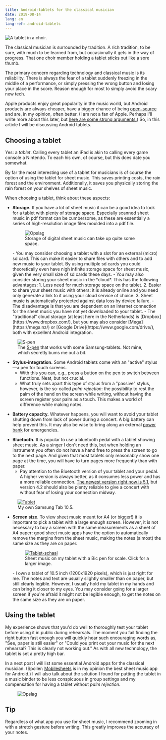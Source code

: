 ```yaml
---
title: Android-tablets for the classical musician
date: 2019-08-14
lang: en
lang-ref: android-tablets
---
```


<img class="db w-100 mt0" src="/images/blog/2019/tablet-choir.jpg" alt="A tablet in a choir.">

The classical musician is surrounded by tradition. A rich tradition, to be sure, with much to be learned from, but occasionally it gets in the way of progress. That one choir member holding a tablet sticks out like a sore thumb.

The primary concern regarding technology and classical music is its reliability. There is always the fear of a tablet suddenly freezing in the middle of a performance, or simply pressing the wrong button and losing your place in the score. Reason enough for most to simply avoid the scary new tech.

Apple products enjoy great popularity in the music world, but Android products are always cheaper, have a bigger chance of being [open-source](https://youtu.be/a8fHgx9mE5U) and are, in my opinion, often better. (I am not a fan of Apple. Perhaps I'll write more about this later, but [here are some strong arguments.](https://stallman.org/apple.html)) So, in this article I will be discussing Android tablets.

## Choosing a tablet

Yes: a _tablet_. Calling every tablet an iPad is akin to calling every game console a Nintendo. To each his own, of course, but this does date you somewhat.

By far the most interesting use of a tablet for musicians is of course the option of using the tablet for sheet music. This saves printing costs, the rain forest and the environment. Additionally, it saves you physically storing the rain forest on your shelves of sheet music.

When choosing a tablet, think about these aspects:

- **Storage.** If you have a lot of sheet music it can be a good idea to look for a tablet with plenty of storage space. Especially scanned sheet music in pdf format can be cumbersome, as these are essentially a series of high-resolution image files moulded into a pdf file.
  <figure class="fr-ns w-50-ns br3 ma1 ba b--light-gray">
  	<img src="/images/blog/2019/Screenshot_20190814-210739_Total Commander.jpg" alt="Opslag" class="br3 br--top">
  	<figcaption class="tc">Storage of digital sheet music can take up quite some space.</figcaption>
  </figure>
    - You may consider choosing a tablet with a slot for an external (micro) sd card. This can make it easier to share files with others and to add new music to your tablet. By using multiple sd cards you could theoretically even have nigh infinite storage space for sheet music, given the very small size of sd cards these days.
    - You may also consider storing your sheet music in the *cloud*. This has the following advantages:
    1. Less need for much storage space on the tablet.
    2. Easier to share your sheet music with others: it is already online and you need only generate a link to it using your cloud service of choice.
    3. Sheet music is automatically protected against data loss by device failure.
    - The disadvantage is that you are dependent on an internet connection for the sheet music you have not yet downloaded to your tablet.
    - The "traditional" cloud storage (at least here in the Netherlands) is [Dropbox](https://www.dropbox.com/), but you may also consider [Mega](https://mega.nz/) or [Google Drive](https://www.google.com/drive/), both with excellent Android integration.

<figure class="fr-l w-50-l ml-auto-l fr-m w-50-m ml-auto-m br3 ma1 ba b--light-gray">
	<img src="/images/blog/2019/s-pen.jpg" alt="S-pen" class="br3 br--top">
	<figcaption class="tc">The <a href="https://www.samsung.com/nl/i/tablet/s-pen/">S-pen</a> that works with some Samsung-tablets. Not mine, which secretly bums me out a bit.</figcaption>
</figure>

- **Stylus-integration.** Some Android tablets come with an "active" stylus—a pen for touch screens.
  - With this you can, e.g., press a button on the pen to switch between functions. Neat, but not crucial.
  - What truly sets apart this type of stylus from a "passive" stylus, however, is the so-called _palm rejection_: the possibility to rest the palm of the hand on the screen while writing, without having the screen register your palm as a touch. This makes a world of difference while making notes.

* **Battery capacity.** Whatever happens, you will want to avoid your tablet shutting down from lack of power during a concert. A big battery can help prevent this. It may also be wise to bring along an external [power bank](https://www.digitaltrends.com/mobile/best-portable-battery-chargers/) for emergencies.

- **Bluetooth.** It is popular to use a bluetooth pedal with a tablet showing sheet music. As a singer I don't need this, but when holding an instrument you often do not have a hand free to press the screen to go to the next page. And given that most tablets only reasonably show one page at the time, you will have to turn pages more frequently than with paper.
  - Pay attention to the Bluetooth version of your tablet and your pedal. A higher version is always better, as it consumes less power and has a more reliable connection. [The newest version right now is 5.1](https://www.howtogeek.com/343718/whats-different-in-bluetooth-5.0/), but version 4.2 should also be plenty reliable to give a concert with without fear of losing your connection midway.

<figure class="fr-ns w-50-ns br3 ma1 ba b--light-gray">
	<a href="/images/blog/2019/Tablet.jpg">
    <img src="/images/blog/2019/Tablet-lores.jpg" alt="Tablet" class="br3 br--top"></a>
	<figcaption class="tc">My own Samsung Tab 10.5.</figcaption>
</figure>

- **Screen size.** To view sheet music meant for A4 (or bigger!) it is important to pick a tablet with a large enough screen. However, it is not necessary to buy a screen with the same measurements as a sheet of A4 paper: good sheet music apps have the option to automatically remove the margins from the sheet music, making the notes (almost) the same size as they are on paper.
  <figure class="fr-ns w-50-ns br3 ma1 ba b--light-gray">
  	<a href="/images/blog/2019/tablet-schaal.jpg">
      <img src="/images/blog/2019/tablet-schaal-lores.jpg" alt="Tablet-schaal" class="br3 br--top"></a>
  	<figcaption class="tc">Sheet music on my tablet with a Bic pen for scale. Click for a larger image.</figcaption>
  </figure>
    - I own a tablet of 10.5 inch (1200x1920 pixels), which is just right for me. The notes and text are usually slightly smaller than on paper, but still clearly legible. However, I usually hold my tablet in my hands and can bring it closer to my eyes. You may consider going for a larger screen if you're afraid it might not be legible enough, to get the notes on the same size as they are on paper.

## Using the tablet

My experience shows that you'd do well to thoroughly test your tablet before using it in public during rehearsals. The moment you fail finding the right button fast enough you will quickly hear such encouraging words as, "See, paper is still easier" or "Could you print out your music for the next rehearsal? This is clearly not working out." As with all new technology, the tablet is set a pretty high bar.

In a next post I will list some essential Android apps for the classical musician. (Spoiler: [Mobilesheets](https://play.google.com/store/apps/details?id=com.zubersoft.mobilesheetspro) is in my opinion the best sheet music app for Android.) I will also talk about the solution I found for putting the tablet in a music binder to be less conspicuous in group settings and my compensation for having a tablet without _palm rejection_.

<section class="mw5 mw7-ns center bg-lightest-blue pa3 ph5-ns navy">
<figure class="fr-ns br3 ma1 mt0">
  	<img src="/images/blog/2019/tablet-zoom.gif" alt="Opslag" class="br3">
  </figure>
  <h1 class="mt0">Tip</h1>
  <p class="lh-copy measure-wide">
    Regardless of what app you use for sheet music, I recommend zooming in with a stretch gesture before writing. This greatly improves the accuracy of your notes. 
    </p>
</section>

